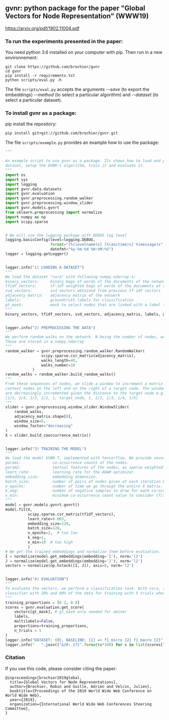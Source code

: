 ## **gvnr**: python package for the paper "Global Vectors for Node Representation" (WWW19)
https://arxiv.org/pdf/1902.11004.pdf

### To run the experiments presented in the paper:

You need python 3.6 installed on your computer with pip. Then run in a new environnement:
    
    git clone https://github.com/brochier/gvnr
    cd gvnr
    pip install -r requirements.txt 
    python scripts/eval.py -h
    
The file `scripts/eval.py` accepts the arguments *--save* (to export the embeddings) *--method* (to select a particular algorithm) and *--dataset* (to select a particular dataset).


### To install gvnr as a package:

pip install the repository:

    pip install git+git://github.com/brochier/gvnr.git
    
The file `scripts/example.py` provides an example how to use the package:

```python
"""

An example script to use gvnr as a package. Its shows how to load and process a
dataset, setup the GVNR-t algorithm, train it and evaluate it.
"""
import os
import sys
import logging
import gvnr.data.datasets
import gvnr.evaluation
import gvnr.preprocessing.random_walker
import gvnr.preprocessing.window_slider
import gvnr.models.gvnrt
from sklearn.preprocessing import normalize
import numpy as np
import scipy.sparse


# We will use the logging package with DEBUG log level
logging.basicConfig(level=logging.DEBUG,
                    format="[%(levelname)s] [%(asctime)s] %(message)s",
                    datefmt="%y-%m-%d %H:%M:%S")
logger = logging.getLogger()


logger.info("1) LOADING A DATASET")
"""
We load the dataset "cora" with following numpy.ndarray-s:
binary_vectors:     binary bags of words of the documents of the network (only for "cora" and "citeseer")
tfidf_vectors:      tf-idf weighted bags of words of the documents of the network (only for "cora" and "citeseer")      
svd_vectors:        svd vectors obtained from previous tf-idf vectors
adjacency_matrix:   adjacency matrix of the network
labels:             groundtruth labels for classification
gt_mask:            mask to select nodes that are linked with a label (only useful with aminer)
"""
binary_vectors, tfidf_vectors, svd_vectors, adjacency_matrix, labels, gt_mask = gvnr.data.datasets.get_dataset("cora")


logger.info("2) PREPROCESSING THE DATA")
"""
We perform random walks on the network. N being the number of nodes, we get N*10 sequences of nodes of lengths 40.
These are stored in a numpy.ndarray  
"""
random_walker = gvnr.preprocessing.random_walker.RandomWalker(
                scipy.sparse.csr_matrix(adjacency_matrix),
                walks_length=40,
                walks_number=10
            )
random_walks = random_walker.build_random_walks()
"""
From these sequences of nodes, we slide a window to increment a matrix of counts of co-occurring nodes. We look 5
context nodes on the left and on the right of a target node. The window_factor is chosen such that co-occurrence counts
are decreasingly incremented given the distance to the target node e.g:
[1/5, 1/4, 1/3, 1/2, 1, target_node, 1, 1/2, 1/3, 1/4, 1/5] 
"""
slider = gvnr.preprocessing.window_slider.WindowSlider(
    random_walks,
    adjacency_matrix.shape[0],
    window_size=5,
    window_factor="decreasing"
)
X = slider.build_cooccurrence_matrix()


logger.info("3) TRAINING THE MODEL")
"""
We load the model GVNR-T, implemented with tensorflow. We provide several parameters:
param1:              co-occurrence counts of the nodes.
param2:              textual features of the nodes, as sparse weighted bag of words.
learn_rate:          learning rate for the ADAM optimizer.
embedding_size:      embedding dimension.
batch_size:          number of pairs of nodes given at each iteration before updating the parameters.
n_epochs:            number of time we go through the entire X matrix.
k_neg:               number of negative samples to draw for each co-occurrence.
x_min:               minimum co-occurrence count value to consider (filtering X).                 
"""
model = gvnr.models.gvnrt.gvnrt()
model.fit(X,
          scipy.sparse.csr_matrix(tfidf_vectors),
          learn_rate=0.003,
          embedding_size=128,
          batch_size=128,
          n_epochs=2,  # too low
          k_neg=1,
          x_min=10  # too high
          )
# We get the trained embeddings and normalize them before evaluation.
I = normalize(model.get_embeddings(embedding='I'), norm='l2')
J = normalize(model.get_embeddings(embedding='J'), norm='l2')
vectors = normalize(np.hstack([I, J]), axis=0, norm='l2')


logger.info("4) EVALUATION")
"""
To evaluate the vectors, we perform a classification task. With cora, there is only 1 label per node. We train a linear
classifier with 20% and 80% of the data for training with 5 trials where training data are randomly sampled.  
"""
training_proportions = [0.2, 0.8]
scores = gvnr.evaluation.get_score(
    vectors[gt_mask], # gt_mask only needed for aminer
    labels,
    multilabels=False,
    proportions=training_proportions,
    n_trials = 5
)
logger.info("DATASET: {0}, BASELINE: {1} => f1_micro {2} f1_macro {2}".format("Cora", "GVNR-t", training_proportions))
logger.info("   ".join(["&{0:.1f}".format(s*100) for s in list(scores["f1_micro"]) + list(scores["f1_macro"]) ] ))
```



### Citation

If you use this code, please consider citing the paper:

    @inproceedings{brochier2019global,
      title={Global Vectors for Node Representations},
      author={Brochier, Robin and Guille, Adrien and Velcin, Julien},
      booktitle={Proceedings of the 2019 World Wide Web Conference on World Wide Web},
      year={2019},
      organization={International World Wide Web Conferences Steering Committee},
    }
    
